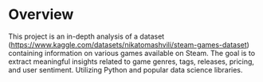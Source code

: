 # Overview

This project is an in-depth analysis of a dataset (https://www.kaggle.com/datasets/nikatomashvili/steam-games-dataset) containing information on various games available on Steam. The goal is to extract meaningful insights related to game genres, tags, releases, pricing, and user sentiment. Utilizing Python and popular data science libraries.
